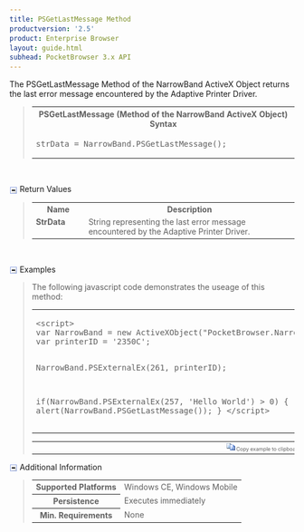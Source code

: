 ```yaml
---
title: PSGetLastMessage Method
productversion: '2.5'
product: Enterprise Browser
layout: guide.html
subhead: PocketBrowser 3.x API
---
```


The PSGetLastMessage Method of the NarrowBand ActiveX Object returns the last error message encountered by the Adaptive Printer Driver.

<div id="SyntaxSpan" style="display:block">
<blockquote>
<table class="clsSyntax" cellspacing="1" cellpadding="3" width="95%">
<tr>
<th class="clsSyntaxHeadings">PSGetLastMessage (Method of the NarrowBand ActiveX Object) Syntax
</th>
</tr>
<tr>
<td class="clsSyntaxCells">
<pre class="clsSyntaxCells">strData = NarrowBand.PSGetLastMessage();</pre>
</td>
</tr>
</table>
</blockquote><br></div>
<p class="clsRef"><span class="ToggleView" onclick="ToggleSpan('axReturnsSpan', 'aximgReturnsToggle')"><img align="absmiddle" id="aximgReturnsToggle" alt="axReturns Toggle" onmouseover="this.style.cursor='hand'" src="../../Resources/ToggleCollapse.gif"></span>
Return Values
</p>
<div id="axReturnsSpan" style="display:block">
<blockquote>
<table class="clsSyntax" cellspacing="1" cellpadding="3" width="95%">
<col width="20%">
<col width="80%">
<tr>
<th class="clsSyntaxHeadings">Name</th>
<th class="clsSyntaxHeadings">Description</th>
</tr>
<tr>
<td class="clsSyntaxCells" valign="top"><b>StrData</b></td>
<td class="clsSyntaxCells" style="text-align:left;">String representing the last error message encountered by the Adaptive Printer Driver.</td>
</tr>
</table>
</blockquote><br></div>
<p class="clsRef"><span class="ToggleView" onclick="ToggleSpan('ExamplesSpan', 'imgExamplesToggle')"><img align="absmiddle" id="imgExamplesToggle" alt="Examples Toggle" onmouseover="this.style.cursor='hand'" src="../../Resources/ToggleCollapse.gif"></span>
Examples
</p>
<div id="ExamplesSpan" style="display:block">
<blockquote>
<p>The following javascript code demonstrates the useage of this method:</p>
<table class="clsSyntax" cellspacing="1" cellpadding="3" width="95%">
<tr>
<td>
<pre class="clsSyntaxCells">
&lt;script&gt;
var NarrowBand = new ActiveXObject("PocketBrowser.NarrowBand");
var printerID = '2350C';

NarrowBand.PSExternalEx(261, printerID);

if(NarrowBand.PSExternalEx(257, 'Hello World') &gt; 0)
{
alert(NarrowBand.PSGetLastMessage());
}
&lt;/script&gt;
</pre>
</td>
</tr>
</table>
<table cellspacing="1" cellpadding="3" width="95%">
<col width="85%">
<col width="15%">
<tr align="right">
<td></td>
<td valign="bottom" style="border-bottom-style: none;font-weight:normal;font-size:xx-small;"><nobr><img id="imgCopyDefaults" alt="Copy example to clipboard" onmouseover="this.style.cursor='hand'" src="../../Resources/CopyDefaults.gif" onclick="CopyTemplate('ID0EDB');">
		Copy example to clipboard
	</nobr></td>
</tr>
</table>
<div id="Examples" style="display:none"><textarea id="ID0EDB">&lt;!-- 
The following javascript code demonstrates the useage of this method:
--&gt;

&lt;script&gt;
var NarrowBand = new ActiveXObject("PocketBrowser.NarrowBand");
var printerID = '2350C';

NarrowBand.PSExternalEx(261, printerID);

if(NarrowBand.PSExternalEx(257, 'Hello World') &gt; 0)
{
alert(NarrowBand.PSGetLastMessage());
}
&lt;/script&gt;
</textarea></div>
</blockquote>
</div>
<p class="clsRef"><span class="ToggleView" onclick="ToggleSpan('InfoSpan', 'imgInfoToggle')"><img align="absmiddle" id="imgInfoToggle" alt="Info Toggle" onmouseover="this.style.cursor='hand'" src="../../Resources/ToggleCollapse.gif"></span>
Additional Information
</p>
<div id="InfoSpan" style="display:block">
<blockquote>
<table>
<tr>
<th>Supported Platforms</th>
<td>Windows CE, Windows Mobile</td>
</tr>
<tr>
<th>Persistence</th>
<td>Executes immediately</td>
</tr>
<tr>
<th>Min. Requirements</th>
<td>None</td>
</tr>
</table>
</blockquote><br></div>
<div id="DefaultParamsSpan" style="display:none">
<pre><textarea id="DefaultParameters"></textarea></pre>
</div>
